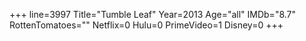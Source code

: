 +++
line=3997
Title="Tumble Leaf"
Year=2013
Age="all"
IMDb="8.7"
RottenTomatoes=""
Netflix=0
Hulu=0
PrimeVideo=1
Disney=0
+++

